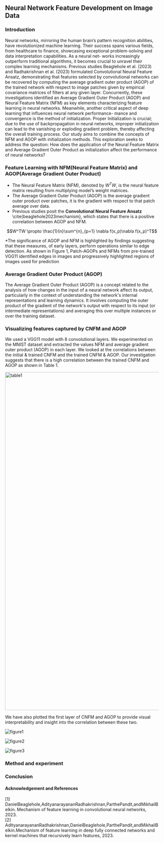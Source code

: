 ## Neural Network Feature Development on Image Data

### Introduction
Neural networks, mirroring the human brain’s pattern recognition abilities, have revolutionized machine learning. Their success spans various fields, from healthcare to finance,
showcasing exceptional problem-solving and data interpretation capabilities. As a neural net-
works increasingly outperform traditional algorithms, it becomes crucial to unravel their
complex learning mechanisms.
Previous studies Beaglehole et al. (2023) and Radhakrishnan et al. (2023) formulated Convolutional Neural Feature Ansatz, demonstrating that features selected by convolutional
networks can be recovered by computing the average gradient outer product (AGOP) of
the trained network with respect to image patches given by empirical covariance matrices
of filters at any given layer. Concurrently, these investigations identified an Average Gradient
Outer Product (AGOP) and Neural Feature Matrix (NFM) as key elements characterizing
feature learning in neural networks.
Meanwhile, another critical aspect of deep learning that influences neural network performance-
mance and convergence is the method of initialization. Proper Initialization is crucial; due
to the use of backpropagation in neural networks, improper initialization can lead to the
vanishing or exploding gradient problem, thereby affecting the overall training process.
Our study aims to combine the concepts of NFM and AGOP with initialization methods.
This exploration seeks to address the question: How does the application of the Neural
Feature Matrix and Average Gradient Outer Product as initialization affect the performance of neural networks?

### Feature Learning with NFM(Neural Feature Matrix) and AGOP(Average Gradient Outer Product)
* The Neural Feature Matrix (NFM), denoted by $W^TW$, is the neural feature matrix resulting from multiplying model’s weight matrices.
* The Average Gradient Outer Product (AGOP) is the average gradient outer product over patches, it is the gradient
with respect to that patch average over data.
* Previous studies posit the __Convolutional Neural Feature Ansatz__ \cite{beaglehole2023mechanism}, which states that there is a positive correlation between AGOP and NFM.
<div style="text-align:center">

$$W^TW \propto \frac{1}{n}\sum^{n}_{p=1} \nabla f(x_p)\nabla f(x_p)^T$$
</div>
*The significance of AGOP and NFM is highlighted by findings suggesting that
these measures, of early layers, perform operations similar to edge detection.
As shown in Figure 1, Patch-AGOPs and NFMs from pre-trained VGG11
identified edges in images and progressively highlighted regions of images
used for prediction

### Average Gradient Outer Product (AGOP)
The Average Gradient Outer Product (AGOP) is a concept related to the analysis of how changes in the input of a neural network affect its output, particularly in the context of understanding the network's internal representations and learning dynamics. It involves computing the outer product of the gradient of the network's output with respect to its input (or intermediate representations) and averaging this over multiple instances or over the training dataset.

### Visualizing features captured by CNFM and AGOP
We used a VGG11 model with 8 convolutional layers. We experimented on the MNIST dataset and extracted the 
values NFM and average gradient outer product (AGOP) in each layer. We looked at the correlations between the initial & trained 
CNFM and the trained CNFM & AGOP. Our investigation suggests that there is a high correlation between the trained CNFM and AGOP as 
shown in Table 1.

<img width="1104" alt="table1" src="https://github.com/hulicheng117/DSC180-website/assets/97436268/da8079c9-7f13-45a5-a288-8a0cac5589f0">

We have also plotted the first layer of CNFM and AGOP to provide visual interpretability and insight into the correlation between these two.

![figure1](https://github.com/hulicheng117/DSC180-website/assets/97436268/45a685c9-3c6b-4e7b-bbb0-ae1a644b71ff)

![figure2](https://github.com/hulicheng117/DSC180-website/assets/97436268/49ea3d39-5096-4ca1-8e0e-472ced9caa9a)

![figure3](https://github.com/hulicheng117/DSC180-website/assets/97436268/d40cb914-4735-4cd2-9956-886b46e864f2)




### Method and experiment



### Conclusion

#### Acknowledgement and References
[1] DanielBeaglehole,AdityanarayananRadhakrishnan,ParthePandit,andMikhailBelkin. Mechanism of feature learning in convolutional neural networks, 2023.\
[2] AdityanarayananRadhakrishnan,DanielBeaglehole,ParthePandit,andMikhailBelkin.Mechanism of feature learning in deep fully connected networks and kernel machines that recursively learn features, 2023.


